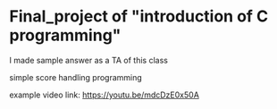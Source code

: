 # Final_project of "introduction of C programming"

I made sample answer as a TA of this class

simple score handling programming


example video link:
https://youtu.be/mdcDzE0x50A
